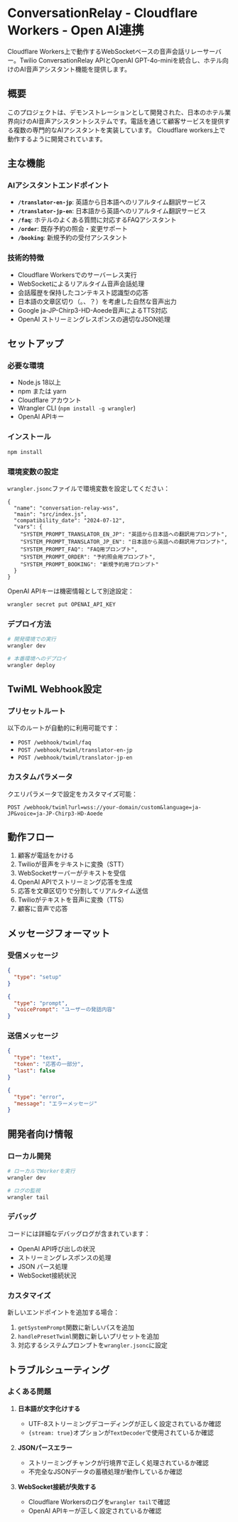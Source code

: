 # ConversationRelay - Cloudflare Workers - Open AI連携

Cloudflare Workers上で動作するWebSocketベースの音声会話リレーサーバー。Twilio ConversationRelay APIとOpenAI GPT-4o-miniを統合し、ホテル向けのAI音声アシスタント機能を提供します。

## 概要

このプロジェクトは、デモンストレーションとして開発された、日本のホテル業界向けのAI音声アシスタントシステムです。電話を通じて顧客サービスを提供する複数の専門的なAIアシスタントを実装しています。
Cloudflare workers上で動作するように開発されています。

## 主な機能

### AIアシスタントエンドポイント

- **`/translator-en-jp`**: 英語から日本語へのリアルタイム翻訳サービス
- **`/translator-jp-en`**: 日本語から英語へのリアルタイム翻訳サービス
- **`/faq`**: ホテルのよくある質問に対応するFAQアシスタント
- **`/order`**: 既存予約の照会・変更サポート
- **`/booking`**: 新規予約の受付アシスタント

### 技術的特徴

- Cloudflare Workersでのサーバーレス実行
- WebSocketによるリアルタイム音声会話処理
- 会話履歴を保持したコンテキスト認識型の応答
- 日本語の文章区切り（。、？）を考慮した自然な音声出力
- Google ja-JP-Chirp3-HD-Aoede音声によるTTS対応
- OpenAI ストリーミングレスポンスの適切なJSON処理

## セットアップ

### 必要な環境

- Node.js 18以上
- npm または yarn
- Cloudflare アカウント
- Wrangler CLI (`npm install -g wrangler`)
- OpenAI APIキー

### インストール

```bash
npm install
```

### 環境変数の設定

`wrangler.jsonc`ファイルで環境変数を設定してください：

```jsonc
{
  "name": "conversation-relay-wss",
  "main": "src/index.js",
  "compatibility_date": "2024-07-12",
  "vars": {
    "SYSTEM_PROMPT_TRANSLATOR_EN_JP": "英語から日本語への翻訳用プロンプト",
    "SYSTEM_PROMPT_TRANSLATOR_JP_EN": "日本語から英語への翻訳用プロンプト",
    "SYSTEM_PROMPT_FAQ": "FAQ用プロンプト",
    "SYSTEM_PROMPT_ORDER": "予約照会用プロンプト",
    "SYSTEM_PROMPT_BOOKING": "新規予約用プロンプト"
  }
}
```

OpenAI APIキーは機密情報として別途設定：

```bash
wrangler secret put OPENAI_API_KEY
```

### デプロイ方法

```bash
# 開発環境での実行
wrangler dev

# 本番環境へのデプロイ
wrangler deploy
```

## TwiML Webhook設定

### プリセットルート

以下のルートが自動的に利用可能です：

- `POST /webhook/twiml/faq`
- `POST /webhook/twiml/translator-en-jp`
- `POST /webhook/twiml/translator-jp-en`

### カスタムパラメータ

クエリパラメータで設定をカスタマイズ可能：

```
POST /webhook/twiml?url=wss://your-domain/custom&language=ja-JP&voice=ja-JP-Chirp3-HD-Aoede
```

## 動作フロー

1. 顧客が電話をかける
2. Twilioが音声をテキストに変換（STT）
3. WebSocketサーバーがテキストを受信
4. OpenAI APIでストリーミング応答を生成
5. 応答を文章区切りで分割してリアルタイム送信
6. Twilioがテキストを音声に変換（TTS）
7. 顧客に音声で応答

## メッセージフォーマット

### 受信メッセージ

```json
{
  "type": "setup"
}
```

```json
{
  "type": "prompt",
  "voicePrompt": "ユーザーの発話内容"
}
```

### 送信メッセージ

```json
{
  "type": "text",
  "token": "応答の一部分",
  "last": false
}
```

```json
{
  "type": "error",
  "message": "エラーメッセージ"
}
```

## 開発者向け情報

### ローカル開発

```bash
# ローカルでWorkerを実行
wrangler dev

# ログの監視
wrangler tail
```

### デバッグ

コードには詳細なデバッグログが含まれています：

- OpenAI API呼び出しの状況
- ストリーミングレスポンスの処理
- JSON パース処理
- WebSocket接続状況

### カスタマイズ

新しいエンドポイントを追加する場合：

1. `getSystemPrompt`関数に新しいパスを追加
2. `handlePresetTwiml`関数に新しいプリセットを追加  
3. 対応するシステムプロンプトを`wrangler.jsonc`に設定

## トラブルシューティング

### よくある問題

1. **日本語が文字化けする**
   - UTF-8ストリーミングデコーディングが正しく設定されているか確認
   - `{stream: true}`オプションが`TextDecoder`で使用されているか確認

2. **JSONパースエラー**
   - ストリーミングチャンクが行境界で正しく処理されているか確認
   - 不完全なJSONデータの蓄積処理が動作しているか確認

3. **WebSocket接続が失敗する**
   - Cloudflare Workersのログを`wrangler tail`で確認
   - OpenAI APIキーが正しく設定されているか確認
